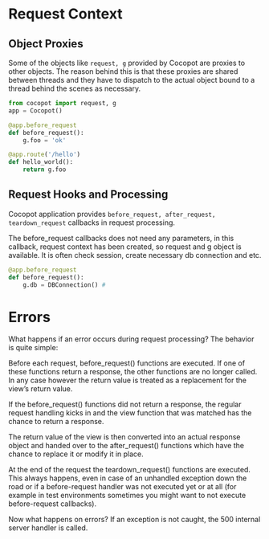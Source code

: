 # Request Context

## Object Proxies

Some of the objects like `request, g` provided by Cocopot are proxies to other objects. The reason behind this is that these proxies are shared between threads and they have to dispatch to the actual object bound to a thread behind the scenes as necessary.

```python
from cocopot import request, g
app = Cocopot()

@app.before_request
def before_request():
    g.foo = 'ok'

@app.route('/hello')
def hello_world():
    return g.foo
```

## Request Hooks and Processing

Cocopot application provides `before_request, after_request, teardown_request` callbacks in request processing.

The before_request callbacks does not need any parameters, in this callback, request context has been created, so request and g object is available. It is often check session, create necessary db connection and etc.

```Python
@app.before_request
def before_request():
    g.db = DBConnection() #
```



# Errors

What happens if an error occurs during request processing? The behavior is quite simple:

Before each request, before_request() functions are executed. If one of these functions return a response, the other functions are no longer called. In any case however the return value is treated as a replacement for the view’s return value.

If the before_request() functions did not return a response, the regular request handling kicks in and the view function that was matched has the chance to return a response.

The return value of the view is then converted into an actual response object and handed over to the after_request() functions which have the chance to replace it or modify it in place.

At the end of the request the teardown_request() functions are executed. This always happens, even in case of an unhandled exception down the road or if a before-request handler was not executed yet or at all (for example in test environments sometimes you might want to not execute before-request callbacks).


Now what happens on errors? If an exception is not caught, the 500 internal server handler is called.
